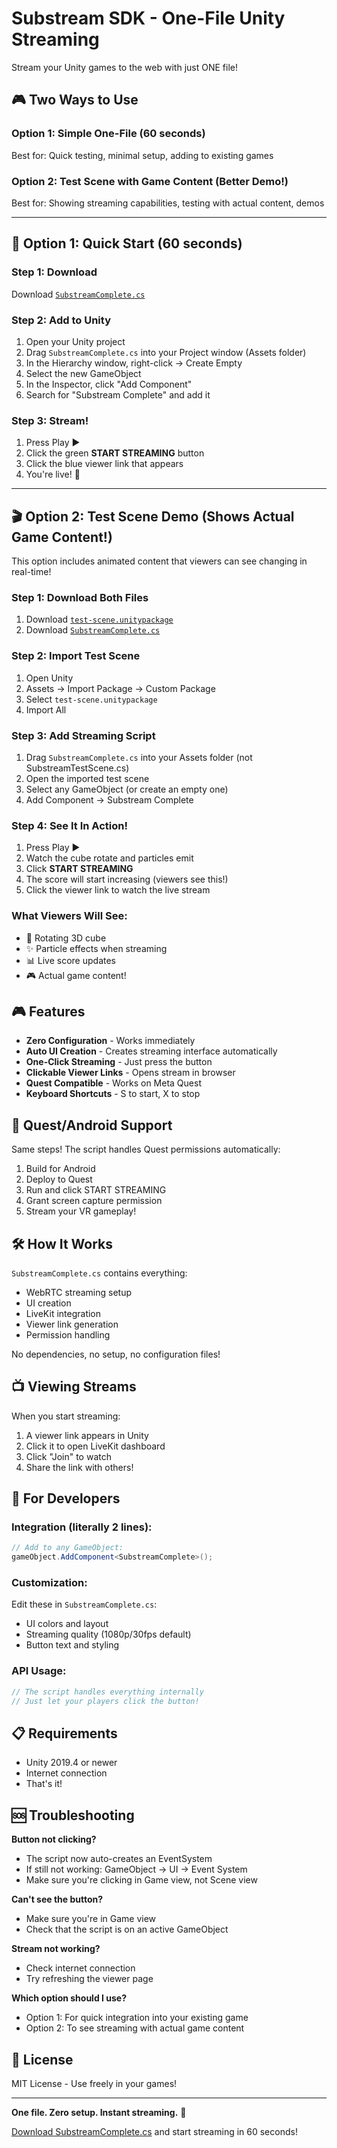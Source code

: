 # Substream SDK - One-File Unity Streaming

Stream your Unity games to the web with just ONE file!

## 🎮 Two Ways to Use

### Option 1: Simple One-File (60 seconds)
Best for: Quick testing, minimal setup, adding to existing games

### Option 2: Test Scene with Game Content (Better Demo!)
Best for: Showing streaming capabilities, testing with actual content, demos

---

## 🚀 Option 1: Quick Start (60 seconds)

### Step 1: Download
Download [`SubstreamComplete.cs`](https://github.com/jlin3/substreamsdk/blob/main/SubstreamComplete.cs)

### Step 2: Add to Unity
1. Open your Unity project
2. Drag `SubstreamComplete.cs` into your Project window (Assets folder)
3. In the Hierarchy window, right-click → Create Empty
4. Select the new GameObject
5. In the Inspector, click "Add Component"
6. Search for "Substream Complete" and add it

### Step 3: Stream!
1. Press Play ▶️
2. Click the green **START STREAMING** button
3. Click the blue viewer link that appears
4. You're live! 🎉

---

## 🎬 Option 2: Test Scene Demo (Shows Actual Game Content!)

This option includes animated content that viewers can see changing in real-time!

### Step 1: Download Both Files
1. Download [`test-scene.unitypackage`](https://github.com/jlin3/substreamsdk/blob/main/test-scene.unitypackage)
2. Download [`SubstreamComplete.cs`](https://github.com/jlin3/substreamsdk/blob/main/SubstreamComplete.cs)

### Step 2: Import Test Scene
1. Open Unity
2. Assets → Import Package → Custom Package
3. Select `test-scene.unitypackage`
4. Import All

### Step 3: Add Streaming Script
1. Drag `SubstreamComplete.cs` into your Assets folder (not SubstreamTestScene.cs)
2. Open the imported test scene
3. Select any GameObject (or create an empty one)
4. Add Component → Substream Complete

### Step 4: See It In Action!
1. Press Play ▶️
2. Watch the cube rotate and particles emit
3. Click **START STREAMING**
4. The score will start increasing (viewers see this!)
5. Click the viewer link to watch the live stream

### What Viewers Will See:
- 🎲 Rotating 3D cube
- ✨ Particle effects when streaming
- 📊 Live score updates
- 🎮 Actual game content!

## 🎮 Features

- **Zero Configuration** - Works immediately
- **Auto UI Creation** - Creates streaming interface automatically
- **One-Click Streaming** - Just press the button
- **Clickable Viewer Links** - Opens stream in browser
- **Quest Compatible** - Works on Meta Quest
- **Keyboard Shortcuts** - S to start, X to stop

## 📱 Quest/Android Support

Same steps! The script handles Quest permissions automatically:
1. Build for Android
2. Deploy to Quest
3. Run and click START STREAMING
4. Grant screen capture permission
5. Stream your VR gameplay!

## 🛠️ How It Works

`SubstreamComplete.cs` contains everything:
- WebRTC streaming setup
- UI creation
- LiveKit integration
- Viewer link generation
- Permission handling

No dependencies, no setup, no configuration files!

## 📺 Viewing Streams

When you start streaming:
1. A viewer link appears in Unity
2. Click it to open LiveKit dashboard
3. Click "Join" to watch
4. Share the link with others!

## 🎯 For Developers

### Integration (literally 2 lines):
```csharp
// Add to any GameObject:
gameObject.AddComponent<SubstreamComplete>();
```

### Customization:
Edit these in `SubstreamComplete.cs`:
- UI colors and layout
- Streaming quality (1080p/30fps default)
- Button text and styling

### API Usage:
```csharp
// The script handles everything internally
// Just let your players click the button!
```

## 📋 Requirements

- Unity 2019.4 or newer
- Internet connection
- That's it!

## 🆘 Troubleshooting

**Button not clicking?**
- The script now auto-creates an EventSystem
- If still not working: GameObject → UI → Event System
- Make sure you're clicking in Game view, not Scene view

**Can't see the button?**
- Make sure you're in Game view
- Check that the script is on an active GameObject

**Stream not working?**
- Check internet connection
- Try refreshing the viewer page

**Which option should I use?**
- Option 1: For quick integration into your existing game
- Option 2: To see streaming with actual game content

## 📄 License

MIT License - Use freely in your games!

---

**One file. Zero setup. Instant streaming.** 🚀

[Download SubstreamComplete.cs](https://github.com/jlin3/substreamsdk/blob/main/SubstreamComplete.cs) and start streaming in 60 seconds!